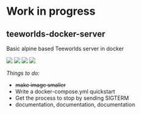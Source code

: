 # Work in progress
## teeworlds-docker-server
Basic alpine based Teeworlds server in docker

[<img src="https://img.shields.io/docker/cloud/automated/caroga/teeworlds-docker-server.svg?style=for-the-badge">](https://hub.docker.com/r/caroga/teeworlds-docker-server)
[<img src="https://img.shields.io/docker/cloud/build/caroga/teeworlds-docker-server.svg?style=for-the-badge">](https://hub.docker.com/r/caroga/teeworlds-docker-server)
[<img src="https://img.shields.io/docker/pulls/caroga/teeworlds-docker-server.svg?style=for-the-badge">](https://hub.docker.com/r/caroga/teeworlds-docker-server)
[<img src="https://img.shields.io/docker/stars/caroga/teeworlds-docker-server.svg?style=for-the-badge">](https://hub.docker.com/r/caroga/teeworlds-docker-server)


*Things to do:*
- ~~make image smaller~~
- Write a docker-compose.yml quickstart 
- Get the process to stop by sending SIGTERM
- documentation, documentation, documentation
